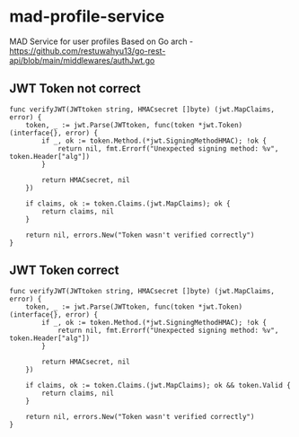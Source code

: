 # mad-profile-service
MAD Service for user profiles
 Based on Go arch - https://github.com/restuwahyu13/go-rest-api/blob/main/middlewares/authJwt.go
## JWT Token not correct 

```
func verifyJWT(JWTtoken string, HMACsecret []byte) (jwt.MapClaims, error) {
	token, _ := jwt.Parse(JWTtoken, func(token *jwt.Token) (interface{}, error) {
		if _, ok := token.Method.(*jwt.SigningMethodHMAC); !ok {
			return nil, fmt.Errorf("Unexpected signing method: %v", token.Header["alg"])
		}

		return HMACsecret, nil
	})

	if claims, ok := token.Claims.(jwt.MapClaims); ok {
		return claims, nil
	}

	return nil, errors.New("Token wasn't verified correctly")
}

``` 

## JWT Token correct 

```
func verifyJWT(JWTtoken string, HMACsecret []byte) (jwt.MapClaims, error) {
	token, _ := jwt.Parse(JWTtoken, func(token *jwt.Token) (interface{}, error) {
		if _, ok := token.Method.(*jwt.SigningMethodHMAC); !ok {
			return nil, fmt.Errorf("Unexpected signing method: %v", token.Header["alg"])
		}

		return HMACsecret, nil
	})

	if claims, ok := token.Claims.(jwt.MapClaims); ok && token.Valid {
		return claims, nil
	}

	return nil, errors.New("Token wasn't verified correctly")
}

```